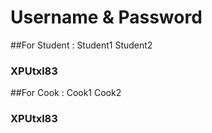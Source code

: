 # Username & Password

##For Student : Student1 Student2
### XPUtxl83

##For Cook : Cook1 Cook2
### XPUtxl83
